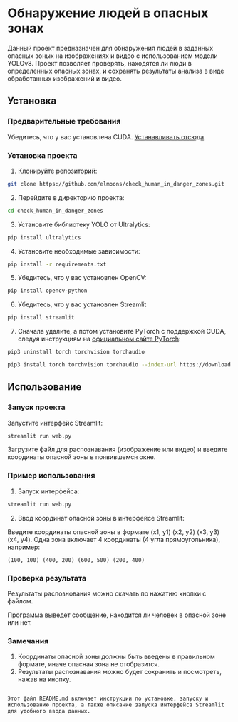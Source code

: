 # Обнаружение людей в опасных зонах

Данный проект предназначен для обнаружения людей в заданных опасных зоных на изображениях и видео с использованием модели YOLOv8. Проект позволяет проверять, находятся ли люди в определенных опасных зонах, и сохранять результаты анализа в виде обработанных изображений и видео.

## Установка

### Предварительные требования

Убедитесь, что у вас установлена CUDA. [Устанавливать отсюда](https://developer.nvidia.com/cuda-11-8-0-download-archive).

### Установка проекта

1. Клонируйте репозиторий:

```bash
git clone https://github.com/elmoons/check_human_in_danger_zones.git
```

2. Перейдите в директорию проекта:

```bash
cd check_human_in_danger_zones
```

3. Установите библиотеку YOLO от Ultralytics:

```bash
pip install ultralytics
```

4. Установите необходимые зависимости:

```bash
pip install -r requirements.txt
```

5. Убедитесь, что у вас установлен OpenCV:

```bash
pip install opencv-python
```

6. Убедитесь, что у вас установлен Streamlit

```bash
pip install streamlit
```
7. Сначала удалите, а потом установите PyTorch с поддержкой CUDA, следуя инструкциям на [официальном сайте PyTorch](https://pytorch.org/get-started/locally/):

```bash
pip3 uninstall torch torchvision torchaudio 
```

 ```bash
pip3 install torch torchvision torchaudio --index-url https://download.pytorch.org/whl/cu118
```


## Использование

### Запуск проекта

Запустите интерфейс Streamlit:

```bash
streamlit run web.py
```

Загрузите файл для распознавания (изображение или видео) и введите координаты опасной зоны в появившемся окне.

### Пример использования

1. Запуск интерфейса:

```bash
streamlit run web.py
```

2. Ввод координат опасной зоны в интерфейсе Streamlit:

Введите координаты опасной зоны в формате (x1, y1) (x2, y2) (x3, y3) (x4, y4). Одна зона включает 4 координаты (4 угла прямоугольника), например:

```plaintext
(100, 100) (400, 200) (600, 500) (200, 400)
```

### Проверка результата

Результаты распознования можно скачать по нажатию кнопки с файлом.

Программа выведет сообщение, находится ли человек в опасной зоне или нет.

### Замечания
1. Координаты опасной зоны должны быть введены в правильном формате, иначе опасная зона не отобразится.
2. Результаты распознавания можно будет сохранить и посмотреть, нажав на кнопку.

```

Этот файл README.md включает инструкции по установке, запуску и использованию проекта, а также описание запуска интерфейса Streamlit для удобного ввода данных.
